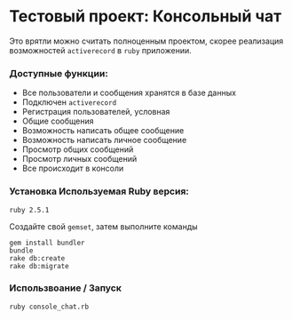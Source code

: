﻿# Тестовый проект: Консольный чат
Это врятли можно считать полноценным проектом, скорее реализация возможностей `activerecord` в `ruby` приложении.

### Доступные функции:
 * Все пользователи и сообщения хранятся в базе данных
 * Подключен `activerecord`
 * Регистрация пользователей, условная
 * Общие сообщения
 * Возможность написать общее сообщение
 * Возможность написать личное сообщение
 * Просмотр общих сообщений
 * Просмотр личных сообщений
 * Все происходит в консоли

### Установка Используемая Ruby версия:
    ruby 2.5.1
    
Создайте свой `gemset`, затем выполните команды
    
    gem install bundler
    bundle
    rake db:create
    rake db:migrate

### Использвоание / Запуск
    ruby console_chat.rb
